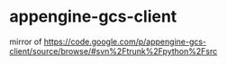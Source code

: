 appengine-gcs-client
====================

mirror of https://code.google.com/p/appengine-gcs-client/source/browse/#svn%2Ftrunk%2Fpython%2Fsrc
